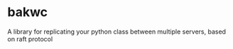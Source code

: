 # bakwc
A library for replicating your python class between multiple servers, based on raft protocol
